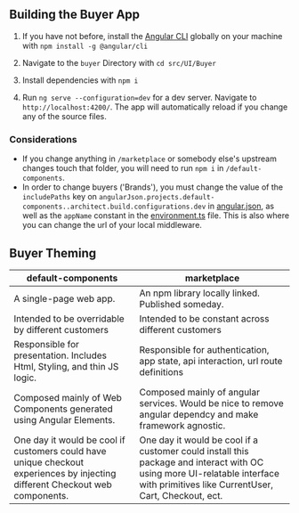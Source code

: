 ## Building the Buyer App

1.  If you have not before, install the [Angular CLI](https://github.com/angular/angular-cli/wiki) globally on your machine with `npm install -g @angular/cli`

2.  Navigate to the `buyer` Directory with `cd src/UI/Buyer`

3.  Install dependencies with `npm i`

4.  Run `ng serve --configuration=dev` for a dev server. Navigate to `http://localhost:4200/`. The app will automatically reload if you change any of the source files.

### Considerations

- If you change anything in `/marketplace` or somebody else's upstream changes touch that folder, you will need to run `npm i` in `/default-components`.
- In order to change buyers ('Brands'), you must change the value of the `includePaths` key on `angularJson.projects.default-components..architect.build.configurations.dev` in [angular.json](default-components/angular.json), as well as the `appName` constant in the [environment.ts](default-components/src/environments/environment.ts) file. This is also where you can change the url of your local middleware.

## Buyer Theming

| default-components                                                                                                           | marketplace                                                                                                                                                                     |
| ---------------------------------------------------------------------------------------------------------------------------- | ------------------------------------------------------------------------------------------------------------------------------------------------------------------------------- |
| A single-page web app.                                                                                                       | An npm library locally linked. Published someday.                                                                                                                               |
| Intended to be overridable by different customers                                                                            | Intended to be constant across different customers                                                                                                                              |
| Responsible for presentation. Includes Html, Styling, and thin JS logic.                                                     | Responsible for authentication, app state, api interaction, url route definitions                                                                                               |
| Composed mainly of Web Components generated using Angular Elements.                                                          | Composed mainly of angular services. Would be nice to remove angular dependcy and make framework agnostic.                                                                      |
| One day it would be cool if customers could have unique checkout experiences by injecting different Checkout web components. | One day it would be cool if a customer could install this package and interact with OC using more UI-relatable interface with primitives like CurrentUser, Cart, Checkout, ect. |
